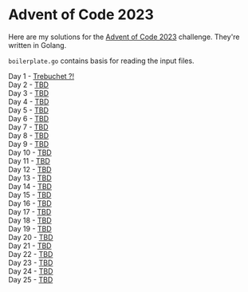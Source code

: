 # Advent of Code 2023

Here are my solutions for the [Advent of Code 2023](https://adventofcode.com/2023) challenge.
They're written in Golang.

`boilerplate.go` contains basis for reading the input files.

Day 1 - [Trebuchet ?!](https://adventofcode.com/2023/day/1)<br>
Day 2 - [TBD](https://adventofcode.com/2023/day/2)<br>
Day 3 - [TBD](https://adventofcode.com/2023/day/3)<br>
Day 4 - [TBD](https://adventofcode.com/2023/day/4)<br>
Day 5 - [TBD](https://adventofcode.com/2023/day/5)<br>
Day 6 - [TBD](https://adventofcode.com/2023/day/6)<br>
Day 7 - [TBD](https://adventofcode.com/2023/day/7)<br>
Day 8 - [TBD](https://adventofcode.com/2023/day/8)<br>
Day 9 - [TBD](https://adventofcode.com/2023/day/9)<br>
Day 10 - [TBD](https://adventofcode.com/2023/day/10)<br>
Day 11 - [TBD](https://adventofcode.com/2023/day/11)<br>
Day 12 - [TBD](https://adventofcode.com/2023/day/12)<br>
Day 13 - [TBD](https://adventofcode.com/2023/day/13)<br>
Day 14 - [TBD](https://adventofcode.com/2023/day/14)<br>
Day 15 - [TBD](https://adventofcode.com/2023/day/15)<br>
Day 16 - [TBD](https://adventofcode.com/2023/day/16)<br>
Day 17 - [TBD](https://adventofcode.com/2023/day/17)<br>
Day 18 - [TBD](https://adventofcode.com/2023/day/18)<br>
Day 19 - [TBD](https://adventofcode.com/2023/day/19)<br>
Day 20 - [TBD](https://adventofcode.com/2023/day/20)<br>
Day 21 - [TBD](https://adventofcode.com/2023/day/21)<br>
Day 22 - [TBD](https://adventofcode.com/2023/day/22)<br>
Day 23 - [TBD](https://adventofcode.com/2023/day/23)<br>
Day 24 - [TBD](https://adventofcode.com/2023/day/24)<br>
Day 25 - [TBD](https://adventofcode.com/2023/day/25)<br>



